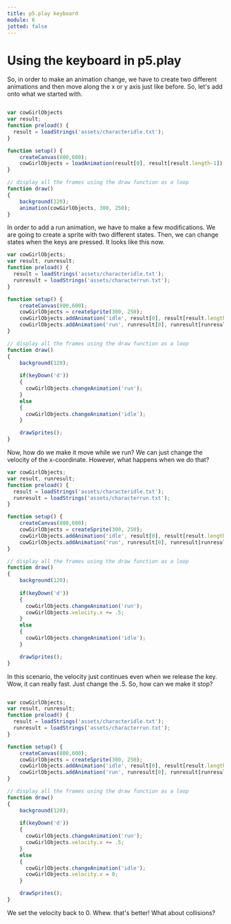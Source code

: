 ```yaml
---
title: p5.play keyboard 
module: 6
jotted: false
---
```


# Using the keyboard in p5.play

So, in order to make an animation change, we have to create two different animations and then move along the x or y axis just like before.  So, let's add onto what we started with.

```js

var cowGirlObjects
var result;
function preload() {
  result = loadStrings('assets/characteridle.txt');
}

function setup() {
    createCanvas(800,600);  
    cowGirlObjects = loadAnimation(result[0], result[result.length-1]);
}

// display all the frames using the draw function as a loop
function draw() 
{
    background(120);
    animation(cowGirlObjects, 300, 250);
}

```

In order to add a run animation, we have to make a few modifications.  We are going to create a sprite with two different states.  Then, we can change states when the keys are pressed.  It looks like this now.

```js
var cowGirlObjects;
var result, runresult;
function preload() {
  result = loadStrings('assets/characteridle.txt');
  runresult = loadStrings('assets/characterrun.txt');
}

function setup() {
    createCanvas(800,600);  
    cowGirlObjects = createSprite(300, 250);
    cowGirlObjects.addAnimation('idle', result[0], result[result.length-1]);
    cowGirlObjects.addAnimation('run', runresult[0], runresult[runresult.length-1]);
}

// display all the frames using the draw function as a loop
function draw() 
{
    background(120);
   
    if(keyDown('d'))
    {
      cowGirlObjects.changeAnimation('run');
    }
    else
    {
      cowGirlObjects.changeAnimation('idle');
    }

    drawSprites();
}
```

Now, how do we make it move while we run?  We can just change the velocity of the x-coordinate.  However, what happens when we do that?

```js
var cowGirlObjects;
var result, runresult;
function preload() {
  result = loadStrings('assets/characteridle.txt');
  runresult = loadStrings('assets/characterrun.txt');
}

function setup() {
    createCanvas(800,600);  
    cowGirlObjects = createSprite(300, 250);
    cowGirlObjects.addAnimation('idle', result[0], result[result.length-1]);
    cowGirlObjects.addAnimation('run', runresult[0], runresult[runresult.length-1]);
}

// display all the frames using the draw function as a loop
function draw() 
{
    background(120);
   
    if(keyDown('d'))
    {
      cowGirlObjects.changeAnimation('run');
      cowGirlObjects.velocity.x += .5;
    }
    else
    {
      cowGirlObjects.changeAnimation('idle');
    }

    drawSprites();
}
```

In this scenario, the velocity just continues even when we release the key.  Wow, it can really fast. Just change the .5.  So, how can we make it stop?

```js

var cowGirlObjects;
var result, runresult;
function preload() {
  result = loadStrings('assets/characteridle.txt');
  runresult = loadStrings('assets/characterrun.txt');
}

function setup() {
    createCanvas(800,600);  
    cowGirlObjects = createSprite(300, 250);
    cowGirlObjects.addAnimation('idle', result[0], result[result.length-1]);
    cowGirlObjects.addAnimation('run', runresult[0], runresult[runresult.length-1]);
}

// display all the frames using the draw function as a loop
function draw() 
{
    background(120);
   
    if(keyDown('d'))
    {
      cowGirlObjects.changeAnimation('run');
      cowGirlObjects.velocity.x += .5;
    }
    else
    {
      cowGirlObjects.changeAnimation('idle');
      cowGirlObjects.velocity.x = 0;
    }

    drawSprites();
}

```

We set the velocity back to 0.  Whew. that's better!  What about collisions?

